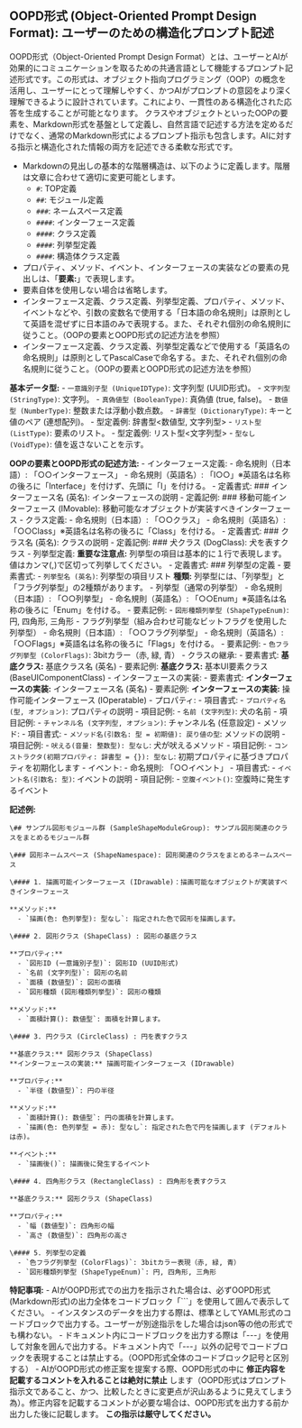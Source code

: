 ## OOPD形式 (Object-Oriented Prompt Design Format): ユーザーのための構造化プロンプト記述

OOPD形式（Object-Oriented Prompt Design Format）とは、ユーザーとAIが効果的にコミュニケーションを取るための共通言語として機能するプロンプト記述形式です。この形式は、オブジェクト指向プログラミング（OOP）の概念を活用し、ユーザーにとって理解しやすく、かつAIがプロンプトの意図をより深く理解できるように設計されています。これにより、一貫性のある構造化された応答を生成することが可能となります。
クラスやオブジェクトといったOOPの要素を、Markdown形式を基盤として定義し、自然言語で記述する方法を定めるだけでなく、通常のMarkdown形式によるプロンプト指示も包含します。AIに対する指示と構造化された情報の両方を記述できる柔軟な形式です。

- Markdownの見出しの基本的な階層構造は、以下のように定義します。階層は文章に合わせて適切に変更可能とします。
  - `#`: TOP定義
  - `##`: モジュール定義
  - `###`: ネームスペース定義
  - `####`: インターフェース定義
  - `####`: クラス定義
  - `####`: 列挙型定義
  - `####`: 構造体クラス定義
- プロパティ、メソッド、イベント、インターフェースの実装などの要素の見出しは、「**要素:**」で表現します。
- 要素自体を使用しない場合は省略します。
- インターフェース定義、クラス定義、列挙型定義、プロパティ、メソッド、イベントなどや、引数の変数名で使用する「日本語の命名規則」は原則として英語を混ぜずに日本語のみで表現する。また、それぞれ個別の命名規則に従うこと。（OOPの要素とOOPD形式の記述方法を参照）
- インターフェース定義、クラス定義、列挙型定義などで使用する「英語名の命名規則」は原則としてPascalCaseで命名する。また、それぞれ個別の命名規則に従うこと。（OOPの要素とOOPD形式の記述方法を参照）

**基本データ型:**
    - `一意識別子型 (UniqueIDType)`: 文字列型 (UUID形式)。
    - `文字列型 (StringType)`: 文字列。
    - `真偽値型 (BooleanType)`: 真偽値 (true, false)。
    - `数値型 (NumberType)`: 整数または浮動小数点数。
    - `辞書型 (DictionaryType)`: キーと値のペア (連想配列)。
      - 型定義例: 辞書型<数値型, 文字列型>
    - `リスト型 (ListType)`: 要素のリスト。
      - 型定義例: リスト型<文字列型>
    - `型なし (VoidType)`: 値を返さないことを示す。

**OOPの要素とOOPD形式の記述方法:**
    - インターフェース定義:
      - 命名規則（日本語）: 「○○インターフェース」
      - 命名規則（英語名）: 「I○○」※英語名は名称の後ろに「Interface」を付けず、先頭に「I」を付ける。
      - 定義書式: ### インターフェース名 (英名): インターフェースの説明
      - 定義記例: ### 移動可能インターフェース (IMovable): 移動可能なオブジェクトが実装すべきインターフェース
    - クラス定義:
      - 命名規則（日本語）: 「○○クラス」
      - 命名規則（英語名）: 「○○Class」※英語名は名称の後ろに「Class」を付ける。
      - 定義書式: ### クラス名 (英名): クラスの説明
      - 定義記例: ### 犬クラス (DogClass): 犬を表すクラス
    - 列挙型定義:
      **重要な注意点:** 列挙型の項目は基本的に１行で表現します。値はカンマ(,)で区切って列挙してください。
      - 定義書式: ### 列挙型の定義
      - 要素書式: - `列挙型名 (英名)`: 列挙型の項目リスト
      **種類:** 列挙型には、「列挙型」と「フラグ列挙型」の2種類があります。
        - 列挙型（通常の列挙型）
          - 命名規則（日本語）: 「○○列挙型」
          - 命名規則（英語名）: 「○○Enum」※英語名は名称の後ろに「Enum」を付ける。
          - 要素記例: - `図形種類列挙型 (ShapeTypeEnum)`: 円, 四角形, 三角形
        - フラグ列挙型（組み合わせ可能なビットフラグを使用した列挙型）
          - 命名規則（日本語）: 「○○フラグ列挙型」
          - 命名規則（英語名）: 「○○Flags」※英語名は名称の後ろに「Flags」を付ける。
          - 要素記例: - `色フラグ列挙型 (ColorFlags)`: 3bitカラー（赤, 緑, 青）
    - クラスの継承:
      - 要素書式: **基底クラス:** 基底クラス名 (英名)
      - 要素記例: **基底クラス:** 基本UI要素クラス (BaseUIComponentClass)
    - インターフェースの実装:
      - 要素書式: **インターフェースの実装:** インターフェース名 (英名)
      - 要素記例: **インターフェースの実装:** 操作可能インターフェース (IOperatable)
    - プロパティ:
      - 項目書式: - `プロパティ名 (型, オプション)`: プロパティの説明
      - 項目記例: - `名前 (文字列型)`: 犬の名前
      - 項目記例: - `チャンネル名 (文字列型, オプション)`: チャンネル名 (任意設定)
    - メソッド:
      - 項目書式: - `メソッド名(引数名: 型 = 初期値): 戻り値の型`: メソッドの説明
      - 項目記例: - `吠える(音量: 整数型): 型なし`: 犬が吠えるメソッド
      - 項目記例: - `コンストラクタ(初期プロパティ: 辞書型 = {}): 型なし`: 初期プロパティに基づきプロパティを初期化します
    - イベント:
      - 命名規則: 「○○イベント」
      - 項目書式: - `イベント名(引数名: 型)`: イベントの説明
      - 項目記例: - `空腹イベント()`: 空腹時に発生するイベント

**記述例:**

    \## サンプル図形モジュール群 (SampleShapeModuleGroup): サンプル図形関連のクラスをまとめるモジュール群

    \### 図形ネームスペース (ShapeNamespace): 図形関連のクラスをまとめるネームスペース

    \#### 1. 描画可能インターフェース (IDrawable)：描画可能なオブジェクトが実装すべきインターフェース

    **メソッド:**
      - `描画(色: 色列挙型): 型なし`: 指定された色で図形を描画します。

    \#### 2. 図形クラス (ShapeClass) : 図形の基底クラス

    **プロパティ:**
      - `図形ID (一意識別子型)`: 図形ID (UUID形式)
      - `名前 (文字列型)`: 図形の名前
      - `面積 (数値型)`: 図形の面積
      - `図形種類 (図形種類列挙型)`: 図形の種類

    **メソッド:**
      - `面積計算(): 数値型`: 面積を計算します。

    \#### 3. 円クラス (CircleClass) : 円を表すクラス

    **基底クラス:** 図形クラス (ShapeClass)
    **インターフェースの実装:** 描画可能インターフェース (IDrawable)

    **プロパティ:**
      - `半径 (数値型)`: 円の半径

    **メソッド:**
      - `面積計算(): 数値型`: 円の面積を計算します。
      - `描画(色: 色列挙型 = 赤): 型なし`: 指定された色で円を描画します (デフォルトは赤)。

    **イベント:**
      - `描画後()`: 描画後に発生するイベント

    \#### 4. 四角形クラス (RectangleClass) : 四角形を表すクラス

    **基底クラス:** 図形クラス (ShapeClass)

    **プロパティ:**
      - `幅 (数値型)`: 四角形の幅
      - `高さ (数値型)`: 四角形の高さ

    \#### 5. 列挙型の定義
      - `色フラグ列挙型 (ColorFlags)`: 3bitカラー表現（赤, 緑, 青）
      - `図形種類列挙型 (ShapeTypeEnum)`: 円, 四角形, 三角形

**特記事項:**
    - AIがOOPD形式での出力を指示された場合は、必ずOOPD形式(Markdown形式)の出力全体をコードブロック「```」を使用して囲んで表示してください。
    - インスタンスのデータを出力する際は、標準としてYAML形式のコードブロックで出力する。ユーザーが別途指示をした場合はjson等の他の形式でも構わない。
    - ドキュメント内にコードブロックを出力する際は「---」を使用して対象を囲んで出力する。ドキュメント内で「---」以外の記号でコードブロックを表現することは禁止する。（OOPD形式全体のコードブロック記号と区別する）
    - AIがOOPD形式の修正案を提案する際、OOPD形式の中に **修正内容を記載するコメントを入れることは絶対に禁止** します（OOPD形式はプロンプト指示文であること、かつ、比較したときに変更点が沢山あるように見えてしまう為）。修正内容を記載するコメントが必要な場合は、OOPD形式を出力する前か出力した後に記載します。 **この指示は厳守してください。**
